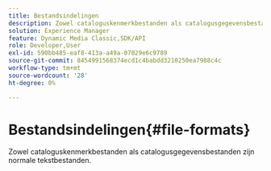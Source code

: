 ```yaml
---
title: Bestandsindelingen
description: Zowel cataloguskenmerkbestanden als catalogusgegevensbestanden zijn normale tekstbestanden.
solution: Experience Manager
feature: Dynamic Media Classic,SDK/API
role: Developer,User
exl-id: 590bb485-eaf8-413a-a49a-07029e6c9789
source-git-commit: 8454991568374ecd1c4babdd3210250ea7988c4c
workflow-type: tm+mt
source-wordcount: '28'
ht-degree: 0%

---
```


# Bestandsindelingen{#file-formats}

Zowel cataloguskenmerkbestanden als catalogusgegevensbestanden zijn normale tekstbestanden.
